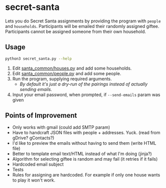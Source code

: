 # secret-santa
Lets you do Secret Santa assignments by providing the program with `people` and `households`. Participants will be 
emailed their randomly assigned giftee. Participants cannot be assigned someone from their own household.


## Usage
```bash
python3 secret_santa.py --help
```

1. Edit [santa_common/houses.py](santa_common/houses.py) and add some households.
2. Edit [santa_common/people.py](santa_common/people.py) and add some people.
3. Run the program, supplying required arguments.
    * *By default it's just a dry-run of the pairings instead of actually sending emails.*
4. Input your email password, when prompted, if `--send-emails` param was given

## Points of Improvement
* Only works with gmail (could add SMTP param)
* Have to handcraft JSON files with people + addresses. Yuck. (read from gDrive? gContacts?)
* I'd like to preview the emails without having to send them (write HTML file)
* Better to template email text/HTML instead of what I'm doing (jinja?)
* Algorithm for selecting giftee is random and may fail (it retries if it fails)
* Hardcoded email subject
* Tests
* Rules for assigning are hardcoded. For example if only one house wants to play it won't work.